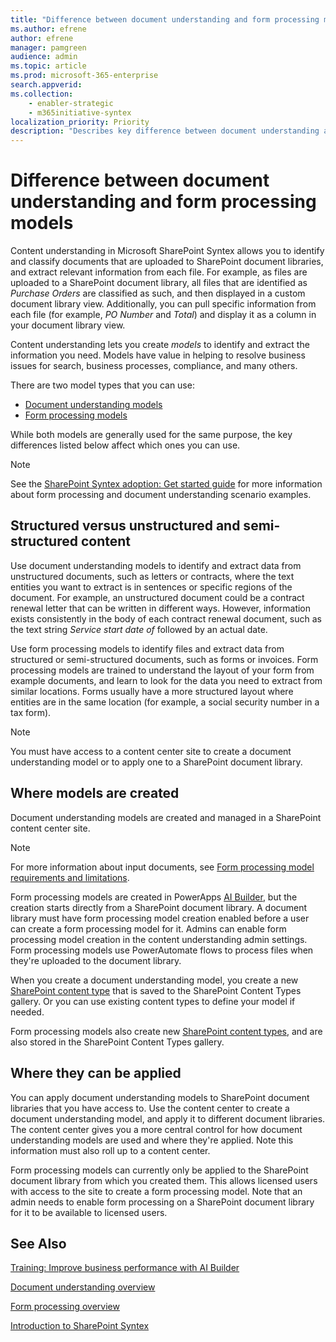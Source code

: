 ```yaml
---
title: "Difference between document understanding and form processing models"
ms.author: efrene
author: efrene
manager: pamgreen
audience: admin
ms.topic: article
ms.prod: microsoft-365-enterprise
search.appverid: 
ms.collection: 
    - enabler-strategic
    - m365initiative-syntex
localization_priority: Priority
description: "Describes key difference between document understanding and form processing models"
---
```


# Difference between document understanding and form processing models 


Content understanding in Microsoft SharePoint Syntex allows you to identify and classify documents that are uploaded to SharePoint document libraries, and extract relevant information from each file.  For example, as files are uploaded to a SharePoint document library, all files that are identified as *Purchase Orders* are classified as such, and then displayed in a custom document library view. Additionally, you can pull specific information from each file (for example, *PO Number* and *Total*) and display it as a column in your document library view. 

Content understanding lets you create *models* to identify and extract the information you need. Models have value in helping to resolve business issues for search, business processes, compliance, and many others.

There are two model types that you can use:

- [Document understanding models](document-understanding-overview.md)
- [Form processing models](form-processing-overview.md)

While both models are generally used for the same purpose, the key differences listed below affect which ones you can use.

> [!NOTE]
> See the [SharePoint Syntex adoption: Get started guide](https://docs.microsoft.com/microsoft-365/contentunderstanding/adoption-getstarted#form-processing-scenario-example) for more information about form processing and document understanding scenario examples.


## Structured versus unstructured and semi-structured content

Use document understanding models to identify and extract data from unstructured documents, such as letters or contracts, where the text entities you want to extract is in sentences or specific regions of the document. For example, an unstructured document could be a contract renewal letter that can be written in different ways. However, information exists consistently in the body of each contract renewal document, such as the text string *Service start date of* followed by an actual date.

Use form processing models to identify files and extract data from structured or semi-structured documents, such as forms or invoices. Form processing models are trained to understand the layout of your form from example documents, and learn to look for the data you need to extract from similar locations. Forms usually have a more structured layout where entities are in the same location (for example, a social security number in a tax form).

> [!NOTE]
> You must have access to a content center site to create a document understanding model or to apply one to a SharePoint document library. 


## Where models are created

Document understanding models are created and managed in a SharePoint content center site. 

> [!NOTE]
> For more information about input documents, see [Form processing model requirements and limitations](https://docs.microsoft.com/ai-builder/form-processing-model-requirements). 

Form processing models are created in PowerApps [AI Builder](https://docs.microsoft.com/ai-builder/overview), but the creation starts directly from a SharePoint document library. A document library must have form processing model creation enabled before a user can create a form processing model for it. Admins can enable form processing model creation in the content understanding admin settings. Form processing models use PowerAutomate flows to process files when they're uploaded to the document library.

When you create a document understanding model, you create a new [SharePoint content type](https://support.microsoft.com/office/use-content-types-to-manage-content-consistently-on-a-site-48512bcb-6527-480b-b096-c03b7ec1d978) that is saved to the SharePoint Content Types gallery. Or you can use existing content types to define your model if needed.

Form processing models also create new [SharePoint content types](https://support.microsoft.com/office/use-content-types-to-manage-content-consistently-on-a-site-48512bcb-6527-480b-b096-c03b7ec1d978), and are also stored in the SharePoint Content Types gallery.

## Where they can be applied

You can apply document understanding models to SharePoint document libraries that you have access to. Use the content center to create a document understanding model, and apply it to different document libraries. The content center gives you a more central control for how document understanding models are used and where they're applied. Note this information must also roll up to a content center.

Form processing models can currently only be applied to the SharePoint document library from which you created them. This allows licensed users with access to the site to create a form processing model. Note that an admin needs to enable form processing on a SharePoint document library for it to be available to licensed users.

 ## See Also
[Training: Improve business performance with AI Builder](https://docs.microsoft.com/learn/paths/improve-business-performance-ai-builder/?source=learn)



[Document understanding overview](document-understanding-overview.md)

[Form processing overview](form-processing-overview.md)

[Introduction to SharePoint Syntex](index.md)
